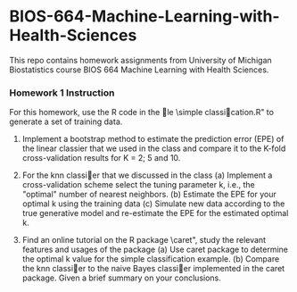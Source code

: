 # BIOS-664-Machine-Learning-with-Health-Sciences

This repo contains homework assignments from University of Michigan Biostatistics course BIOS 664 Machine Learning with Health Sciences.

### Homework 1 Instruction
For this homework, use the R code in the le \simple classication.R" to generate a set of training data.
1. Implement a bootstrap method to estimate the prediction error (EPE) of the linear classier that we used in the class and compare it to the K-fold cross-validation results for K = 2; 5 and 10.
2. For the knn classier that we discussed in the class
(a) Implement a cross-validation scheme select the tuning parameter k, i.e., the "optimal" number of nearest neighbors.
(b) Estimate the EPE for your optimal k using the training data
(c) Simulate new data according to the true generative model and re-estimate the EPE for the estimated optimal k.

3. Find an online tutorial on the R package \caret", study the relevant features and usages of the package
(a) Use caret package to determine the optimal k value for the simple classification example.
(b) Compare the knn classier to the naive Bayes classier implemented in the caret package. Given a brief summary on your conclusions.
